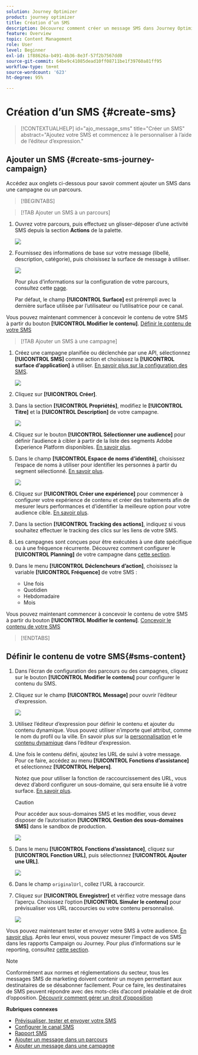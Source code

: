 ```yaml
---
solution: Journey Optimizer
product: journey optimizer
title: Création d’un SMS
description: Découvrez comment créer un message SMS dans Journey Optimizer
feature: Overview
topic: Content Management
role: User
level: Beginner
exl-id: 1f88626a-b491-4b36-8e3f-57f2b7567dd0
source-git-commit: 64be9c41085dead10ff08711be1f39760a81ff95
workflow-type: tm+mt
source-wordcount: '623'
ht-degree: 95%

---
```


# Création d’un SMS {#create-sms}

>[!CONTEXTUALHELP]
>id="ajo_message_sms"
>title="Créer un SMS"
>abstract="Ajoutez votre SMS et commencez à le personnaliser à l’aide de l’éditeur d’expression."

## Ajouter un SMS {#create-sms-journey-campaign}

Accédez aux onglets ci-dessous pour savoir comment ajouter un SMS dans une campagne ou un parcours.

>[!BEGINTABS]

>[!TAB Ajouter un SMS à un parcours]

1. Ouvrez votre parcours, puis effectuez un glisser-déposer d’une activité SMS depuis la section **Actions** de la palette.

   ![](assets/sms_create_1.png)

1. Fournissez des informations de base sur votre message (libellé, description, catégorie), puis choisissez la surface de message à utiliser.

   ![](assets/sms_create_2.png)

   Pour plus d’informations sur la configuration de votre parcours, consultez cette [page](../building-journeys/journey-gs.md).

   Par défaut, le champ **[!UICONTROL Surface]** est prérempli avec la dernière surface utilisée par l’utilisateur ou l’utilisatrice pour ce canal.

Vous pouvez maintenant commencer à concevoir le contenu de votre SMS à partir du bouton **[!UICONTROL Modifier le contenu]**. [Définir le contenu de votre SMS](#sms-content)

>[!TAB Ajouter un SMS à une campagne]

1. Créez une campagne planifiée ou déclenchée par une API, sélectionnez **[!UICONTROL SMS]** comme action et choisissez la **[!UICONTROL surface d’application]** à utiliser. [En savoir plus sur la configuration des SMS](sms-configuration.md).

   ![](assets/sms_create_3.png)

1. Cliquez sur **[!UICONTROL Créer]**.

1. Dans la section **[!UICONTROL Propriétés]**, modifiez le **[!UICONTROL Titre]** et la **[!UICONTROL Description]** de votre campagne.

   ![](assets/sms_create_4.png)

1. Cliquez sur le bouton **[!UICONTROL Sélectionner une audience]** pour définir l’audience à cibler à partir de la liste des segments Adobe Experience Platform disponibles. [En savoir plus](../segment/about-segments.md).

1. Dans le champ **[!UICONTROL Espace de noms d’identité]**, choisissez l’espace de noms à utiliser pour identifier les personnes à partir du segment sélectionné. [En savoir plus](../event/about-creating.md#select-the-namespace).

   ![](assets/sms_create_5.png)

1. Cliquez sur **[!UICONTROL Créer une expérience]** pour commencer à configurer votre expérience de contenu et créer des traitements afin de mesurer leurs performances et d’identifier la meilleure option pour votre audience cible. [En savoir plus](../campaigns/content-experiment.md).

1. Dans la section **[!UICONTROL Tracking des actions]**, indiquez si vous souhaitez effectuer le tracking des clics sur les liens de votre SMS.

1. Les campagnes sont conçues pour être exécutées à une date spécifique ou à une fréquence récurrente. Découvrez comment configurer le **[!UICONTROL Planning]** de votre campagne dans [cette section](../campaigns/create-campaign.md#schedule).

1. Dans le menu **[!UICONTROL Déclencheurs d’action]**, choisissez la variable **[!UICONTROL Fréquence]** de votre SMS :

   * Une fois
   * Quotidien
   * Hebdomadaire
   * Mois

Vous pouvez maintenant commencer à concevoir le contenu de votre SMS à partir du bouton **[!UICONTROL Modifier le contenu]**. [Concevoir le contenu de votre SMS](#sms-content)

>[!ENDTABS]

## Définir le contenu de votre SMS{#sms-content}

1. Dans l’écran de configuration des parcours ou des campagnes, cliquez sur le bouton **[!UICONTROL Modifier le contenu]** pour configurer le contenu du SMS.

1. Cliquez sur le champ **[!UICONTROL Message]** pour ouvrir l’éditeur d’expression.

   ![](assets/sms-content.png)

1. Utilisez l’éditeur d’expression pour définir le contenu et ajouter du contenu dynamique. Vous pouvez utiliser n’importe quel attribut, comme le nom du profil ou la ville. En savoir plus sur la [personnalisation](../personalization/personalize.md) et le [contenu dynamique](../personalization/get-started-dynamic-content.md) dans l’éditeur d’expression.

1. Une fois le contenu défini, ajoutez les URL de suivi à votre message. Pour ce faire, accédez au menu **[!UICONTROL Fonctions d’assistance]** et sélectionnez **[!UICONTROL Helpers]**.

   Notez que pour utiliser la fonction de raccourcissement des URL, vous devez d’abord configurer un sous-domaine, qui sera ensuite lié à votre surface. [En savoir plus](sms-subdomains.md).

   >[!CAUTION]
   >
   > Pour accéder aux sous-domaines SMS et les modifier, vous devez disposer de l’autorisation **[!UICONTROL Gestion des sous-domaines SMS]** dans le sandbox de production.

   ![](assets/sms_tracking_1.png)

1. Dans le menu **[!UICONTROL Fonctions d’assistance]**, cliquez sur **[!UICONTROL Fonction URL]**, puis sélectionnez **[!UICONTROL Ajouter une URL]**.

   ![](assets/sms_tracking_2.png)

1. Dans le champ `originalUrl`, collez l’URL à raccourcir.

1. Cliquez sur **[!UICONTROL Enregistrer]** et vérifiez votre message dans l’aperçu. Choisissez l’option **[!UICONTROL Simuler le contenu]** pour prévisualiser vos URL raccourcies ou votre contenu personnalisé.

   ![](assets/sms-content-preview.png)

Vous pouvez maintenant tester et envoyer votre SMS à votre audience. [En savoir plus](send-sms.md).
Après leur envoi, vous pouvez mesurer l’impact de vos SMS dans les rapports Campaign ou Journey. Pour plus d’informations sur le reporting, consultez [cette section](../reports/campaign-global-report.md#sms-tab).

>[!NOTE]
>
>Conformément aux normes et réglementations du secteur, tous les messages SMS de marketing doivent contenir un moyen permettant aux destinataires de se désabonner facilement. Pour ce faire, les destinataires de SMS peuvent répondre avec des mots-clés d’accord préalable et de droit d’opposition. [Découvrir comment gérer un droit d’opposition](../privacy/opt-out.md#sms-opt-out-management-sms-opt-out-management)

**Rubriques connexes**

* [Prévisualiser, tester et envoyer votre SMS](send-sms.md)
* [Configurer le canal SMS](sms-configuration.md)
* [Rapport SMS](../reports/journey-global-report.md#sms-global)
* [Ajouter un message dans un parcours](../building-journeys/journeys-message.md)
* [Ajouter un message dans une campagne](../campaigns/create-campaign.md)
